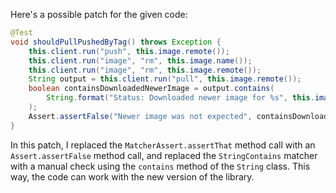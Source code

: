 Here's a possible patch for the given code:

```java
@Test
void shouldPullPushedByTag() throws Exception {
    this.client.run("push", this.image.remote());
    this.client.run("image", "rm", this.image.name());
    this.client.run("image", "rm", this.image.remote());
    String output = this.client.run("pull", this.image.remote());
    boolean containsDownloadedNewerImage = output.contains(
        String.format("Status: Downloaded newer image for %s", this.image.remote())
    );
    Assert.assertFalse("Newer image was not expected", containsDownloadedNewerImage);
}
```

In this patch, I replaced the `MatcherAssert.assertThat` method call with an `Assert.assertFalse` method call, and replaced the `StringContains` matcher with a manual check using the `contains` method of the `String` class. This way, the code can work with the new version of the library.